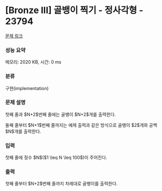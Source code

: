 # [Bronze III] 골뱅이 찍기 - 정사각형 - 23794 

[문제 링크](https://www.acmicpc.net/problem/23794) 

### 성능 요약

메모리: 2020 KB, 시간: 0 ms

### 분류

구현(implementation)

### 문제 설명

<p>첫째 줄과 $N+2$번째 줄에는 골뱅이 $N+2$개를 출력한다.</p>

<p>둘째 줄부터 $N+1$번째 줄까지는 예제 출력과 같은 방식으로 골뱅이 $2$개와 공백 $N$개를 출력한다.</p>

### 입력 

 <p>첫째 줄에 정수 $N$($1 \leq N \leq 100$)이 주어진다.</p>

### 출력 

 <p>첫째 줄부터 $N+2$번째 줄까지 차례대로 골뱅이를 출력한다.</p>

